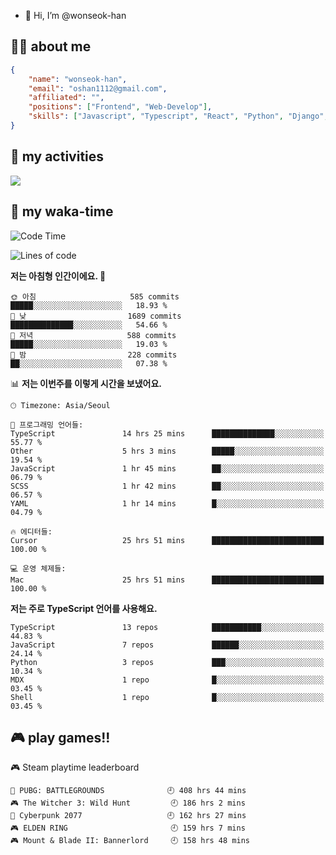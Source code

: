 - 👋 Hi, I’m @wonseok-han

## 🤷‍♂️ about me
```json
{
    "name": "wonseok-han",
    "email": "oshan1112@gmail.com",
    "affiliated": "",
    "positions": ["Frontend", "Web-Develop"],
    "skills": ["Javascript", "Typescript", "React", "Python", "Django", "SQL", "Docker", "Git"]
}
```

## 🤔 my activities

<!-- ![](https://github-readme-stats.vercel.app/api?username=wonseok-han&show_icons=true&theme=dracula&include_all_commits=true&custom_title=wonseok-han%27s%20Github%20Stats) -->

![](http://github-profile-summary-cards.vercel.app/api/cards/profile-details?username=wonseok-han&theme=dracula)

## 📃 my waka-time

<!--START_SECTION:waka-->
![Code Time](http://img.shields.io/badge/Code%20Time-2%2C840%20hrs%2030%20mins-blue)

![Lines of code](https://img.shields.io/badge/%EC%A0%80%EB%8A%94%20%EC%97%AC%ED%83%9C%EA%B9%8C%EC%A7%80%20-19.5%20million%20%EC%A4%84%EC%9D%98%20%EC%BD%94%EB%93%9C%EB%A5%BC%20%EC%9E%91%EC%84%B1%ED%96%88%EC%96%B4%EC%9A%94.-blue)

**저는 아침형 인간이에요. 🐤** 

```text
🌞 아침                     585 commits         █████░░░░░░░░░░░░░░░░░░░░   18.93 % 
🌆 낮　                     1689 commits        ██████████████░░░░░░░░░░░   54.66 % 
🌃 저녁                     588 commits         █████░░░░░░░░░░░░░░░░░░░░   19.03 % 
🌙 밤　                     228 commits         ██░░░░░░░░░░░░░░░░░░░░░░░   07.38 % 
```


📊 **저는 이번주를 이렇게 시간을 보냈어요.** 

```text
🕑︎ Timezone: Asia/Seoul

💬 프로그래밍 언어들: 
TypeScript               14 hrs 25 mins      ██████████████░░░░░░░░░░░   55.77 % 
Other                    5 hrs 3 mins        █████░░░░░░░░░░░░░░░░░░░░   19.54 % 
JavaScript               1 hr 45 mins        ██░░░░░░░░░░░░░░░░░░░░░░░   06.79 % 
SCSS                     1 hr 42 mins        ██░░░░░░░░░░░░░░░░░░░░░░░   06.57 % 
YAML                     1 hr 14 mins        █░░░░░░░░░░░░░░░░░░░░░░░░   04.79 % 

🔥 에디터들: 
Cursor                   25 hrs 51 mins      █████████████████████████   100.00 % 

💻 운영 체제들: 
Mac                      25 hrs 51 mins      █████████████████████████   100.00 % 
```

**저는 주로 TypeScript 언어를 사용해요.** 

```text
TypeScript               13 repos            ███████████░░░░░░░░░░░░░░   44.83 % 
JavaScript               7 repos             ██████░░░░░░░░░░░░░░░░░░░   24.14 % 
Python                   3 repos             ███░░░░░░░░░░░░░░░░░░░░░░   10.34 % 
MDX                      1 repo              █░░░░░░░░░░░░░░░░░░░░░░░░   03.45 % 
Shell                    1 repo              █░░░░░░░░░░░░░░░░░░░░░░░░   03.45 % 
```




<!--END_SECTION:waka-->

## 🎮 play games!!

<!-- steam-box start -->
🎮 Steam playtime leaderboard
```text
🍳 PUBG: BATTLEGROUNDS              🕘 408 hrs 44 mins
🎮 The Witcher 3: Wild Hunt         🕘 186 hrs 2 mins
🦾 Cyberpunk 2077                   🕘 162 hrs 27 mins
🎮 ELDEN RING                       🕘 159 hrs 7 mins
🎮 Mount & Blade II: Bannerlord     🕘 158 hrs 48 mins
```
<!-- Powered by https://github.com/YouEclipse/steam-box . -->
<!-- steam-box end -->
